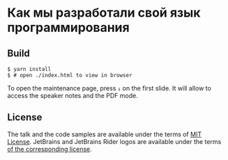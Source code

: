 Как мы разработали свой язык программирования
=============================================

Build
-----

```console
$ yarn install
$ # open ./index.html to view in browser
```

To open the maintenance page, press `↓` on the first slide. It will allow to
access the speaker notes and the PDF mode.

License
-------

The talk and the code samples are available under the terms of [MIT
License][license]. JetBrains and JetBrains Rider logos are available under the
terms [of the corresponding license][license-jb].

[license]: ./License.md
[license-jb]: ./images/LICENSE.jb.txt
[talk.md]: ./talk.md

